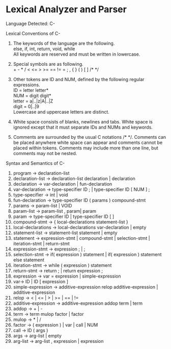 # Lexical Analyzer and Parser

Language Detected: C-

Lexical Conventions of C-

1. The keywords of the language are the following.  
else, if, int, return, void, while  
All keywords are reserved and must be written in lowercase.  

2. Special symbols are as following.  
\+ \- \* / < <= > >= == != = ; , { } ( ) [ ] /* */

3. Other tokens are ID and NUM, defined by the following regular expressions.  
ID = letter letter*  
NUM = digit digit*  
letter = a|..|z|A|..|Z  
digit = 0|..|9  
Lowercase and uppercase letters are distinct.  

4. White space consists of blanks, newlines and tabs. White space is ignored except
that it must separate IDs and NUMs and keywords.

5. Comments are surrounded by the usual C notations /* */. Comments can be placed
anywhere white space can appear and comments cannot be placed within tokens.
Comments may include more than one line, but comments may not be nested.
  
  
Syntax and Semantics of C-

1. program -> declaration-list  
2. declaration-list -> declaration-list declaration | declaration  
3. declaration -> var-declaration | fun-declaration  
4. var-declaration -> type-specifier ID ; | type-specifier ID [ NUM ] ;  
5. type-specifier -> int | void  
6. fun-declaration -> type-specifier ID ( params ) compound-stmt  
7. params -> param-list | VOID  
8. param-list -> param-list , param| param  
9. param -> type-specifier ID | type-specifier ID [ ]  
10. compound-stmt -> { local-declarations statement-list }  
11. local-declarations -> local-declarations var-declaration | empty  
12. statement-list -> statement-list statement | empty  
13. statement -> expression-stmt | compound-stmt | selection-stmt | iteration-stmt | return-stmt  
14. expression-stmt -> expression ; | ;  
15. selection-stmt -> if( expression ) statement | if( expression ) statement else statement  
16. iteration-stmt -> while ( expression ) statement  
17. return-stmt -> return ; | return expression ;  
18. expression -> var = expression | simple-expression  
19. var-> ID | ID [ expression ]  
20. simple-expression -> additive-expression relop additive-expression | additive-expression  
21. relop -> < | <= | > | >= | == | !=  
22. additive-expression -> additive-expression addop term | term   
23. addop -> + | -  
24. term -> term mulop factor | factor  
25. mulop -> * | /  
26. factor -> ( expression ) | var | call | NUM  
27. call -> ID ( args )  
28. args -> arg-list | empty  
29. arg-list -> arg-list , expression | expression  